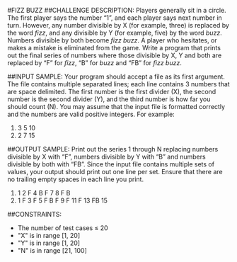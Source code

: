 #FIZZ BUZZ
##CHALLENGE DESCRIPTION:
Players generally sit in a circle. The first player says the number “1”, and each player says next number in turn. However, any number divisible by X (for example, three) is replaced by the word *fizz*, and any divisible by Y (for example, five) by the word *buzz*. Numbers divisible by both become *fizz buzz*. A player who hesitates, or makes a mistake is eliminated from the game.
Write a program that prints out the final series of numbers where those divisible by X, Y and both are replaced by “F” for *fizz*, “B” for *buzz* and “FB” for *fizz buzz*.

##INPUT SAMPLE:
Your program should accept a file as its first argument. The file contains multiple separated lines; each line contains 3 numbers that are space delimited. The first number is the first divider (X), the second number is the second divider (Y), and the third number is how far you should count (N). You may assume that the input file is formatted correctly and the numbers are valid positive integers.
For example:

1. 3 5 10
2. 2 7 15

##OUTPUT SAMPLE:
Print out the series 1 through N replacing numbers divisible by X with “F”, numbers divisible by Y with “B” and numbers divisible by both with “FB”. Since the input file contains multiple sets of values, your output should print out one line per set. Ensure that there are no trailing empty spaces in each line you print.

1. 1 2 F 4 B F 7 8 F B
2. 1 F 3 F 5 F B F 9 F 11 F 13 FB 15

##CONSTRAINTS:

* The number of test cases ≤ 20 
* "X" is in range [1, 20] 
* "Y" is in range [1, 20] 
* "N" is in range [21, 100]
